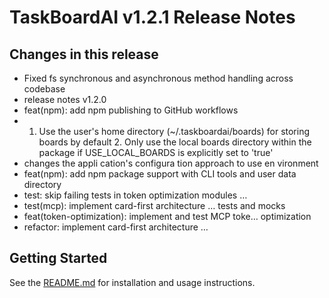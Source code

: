 # TaskBoardAI v1.2.1 Release Notes

## Changes in this release

- Fixed fs synchronous and asynchronous method   handling across codebase
- release notes v1.2.0
- feat(npm): add npm publishing to GitHub workflows
-   1. Use the user's home directory   (~/.taskboardai/boards) for storing boards by default   2. Only use the local boards directory within the   package if USE_LOCAL_BOARDS is explicitly set to 'true'
- changes   the appli   cation's   configura   tion   approach   to use en   vironment
- feat(npm): add npm package   support with CLI tools and   user data directory
- test: skip failing tests in token optimization modules        …
- test(mcp): implement card-first architecture   …       tests and mocks
- feat(token-optimization): implement and test MCP toke…        optimization
- refactor: implement card-first architecture                                  …

## Getting Started
See the [README.md](../README.md) for installation and usage instructions.
